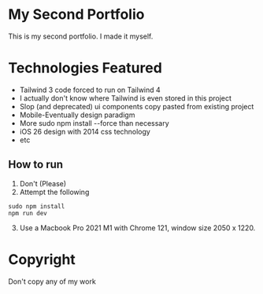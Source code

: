 # My Second Portfolio
This is my second portfolio. I made it myself.

# Technologies Featured
- Tailwind 3 code forced to run on Tailwind 4
- I actually don't know where Tailwind is even stored in this project
- Slop (and deprecated) ui components copy pasted from existing project
- Mobile-Eventually design paradigm
- More sudo npm install --force than necessary
- iOS 26 design with 2014 css technology
- etc

## How to run
1) Don't (Please)
2) Attempt the following
```
sudo npm install
npm run dev
```
3) Use a Macbook Pro 2021 M1 with Chrome 121, window size 2050 x 1220.

# Copyright
Don't copy any of my work